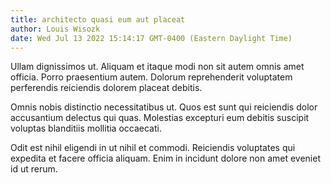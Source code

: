 ```yaml
---
title: architecto quasi eum aut placeat
author: Louis Wisozk
date: Wed Jul 13 2022 15:14:17 GMT-0400 (Eastern Daylight Time)
---
```

Ullam dignissimos ut. Aliquam et itaque modi non sit autem omnis amet officia. Porro praesentium autem. Dolorum reprehenderit voluptatem perferendis reiciendis dolorem placeat debitis.

 Omnis nobis distinctio necessitatibus ut. Quos est sunt qui reiciendis dolor accusantium delectus qui quas. Molestias excepturi eum debitis suscipit voluptas blanditiis mollitia occaecati.

 Odit est nihil eligendi in ut nihil et commodi. Reiciendis voluptates qui expedita et facere officia aliquam. Enim in incidunt dolore non amet eveniet id ut rerum.